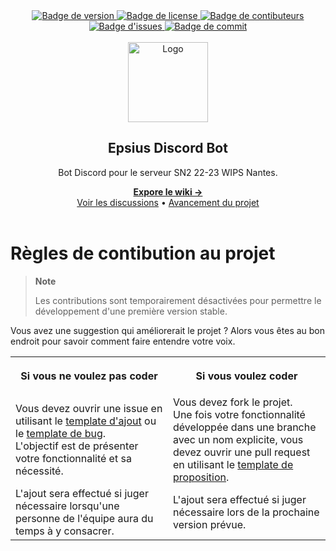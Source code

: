 <div id='readme-top'></div>

<!-- Header -->
<div align="center" class="header">
    <a href='https://github.com/louis-ducruet/Epsius-Discord-Bot/blob/main/package.json'>
        <img src='https://img.shields.io/github/package-json/v/louis-ducruet/Epsius-Discord-Bot?style=for-the-badge' alt='Badge de version'>
    </a>
    <a href='https://github.com/louis-ducruet/Epsius-Discord-Bot/blob/main/LICENSE'>
        <img src='https://img.shields.io/github/license/louis-ducruet/Epsius-Discord-Bot?style=for-the-badge' alt='Badge de license'>
    </a>
    <a href='https://github.com/louis-ducruet/Epsius-Discord-Bot/graphs/contributors'>
        <img src='https://img.shields.io/github/contributors/louis-ducruet/Epsius-Discord-Bot.svg?style=for-the-badge' alt='Badge de contibuteurs'>
    </a>
    <a href='https://github.com/louis-ducruet/Epsius-Discord-Bot/issues'>
        <img src='https://img.shields.io/github/issues/louis-ducruet/Epsius-Discord-Bot?style=for-the-badge' alt="Badge d'issues">
    </a>
    <a href='https://github.com/louis-ducruet/Epsius-Discord-Bot/commits/main'>
        <img src='https://img.shields.io/github/last-commit/louis-ducruet/Epsius-Discord-Bot?style=for-the-badge' alt='Badge de commit'>
    </a>
    <br />
    <br />
    <img src='https://cdn.icon-icons.com/icons2/138/PNG/256/cyborg_tux_penguin_20869.png' alt='Logo' width='128' height='auto'>
    <h2>Epsius Discord Bot</h2>
    <p>Bot Discord pour le serveur SN2 22-23 WIPS Nantes.</p>
    <strong>
        <a href='https://github.com/louis-ducruet/Epsius-Discord-Bot/wiki'>Expore le wiki →</a>
    </strong>
    <br/>
    <a href='https://github.com/louis-ducruet/Epsius-Discord-Bot/discussions'>Voir les discussions</a>
    •
    <a href='https://github.com/louis-ducruet/Epsius-Discord-Bot/projects/1'>Avancement du projet</a>
</div>
<br />

# Règles de contibution au projet

> **Note**
> 
> Les contributions sont temporairement désactivées pour permettre le développement d'une première version stable.

Vous avez une suggestion qui améliorerait le projet ? Alors vous êtes au bon endroit pour savoir comment faire entendre votre voix.

<table width='100%'>
    <tr>
        <th width='50%'>
            <p align='center'>
                Si vous ne voulez pas coder
            </p>
        </th>
        <th width='50%'>
            <p align='center'>
                Si vous voulez coder
            </p>
        </th>
    </tr>
    <tr>
        <td>
            Vous devez ouvrir une issue en utilisant le <a href='https://github.com/louis-ducruet/Epsius-Discord-Bot/issues/new?assignees=&labels=enhancement&template=proposer-une-fonctionnalit-.md&title=%5BPROP%5D+%3A+Nom+de+la+proposition'>template d'ajout</a> ou le <a href='https://github.com/louis-ducruet/Epsius-Discord-Bot/issues/new?assignees=&labels=bug&template=signalement-d-un-bug.md&title=%5BBUG%5D+%3A+Nom+du+bug'>template de bug</a>.
            <br>L'objectif est de présenter votre fonctionnalité et sa nécessité.
        </td>
        <td>
            Vous devez fork le projet.
            <br>Une fois votre fonctionnalité développée dans une branche avec un nom explicite, vous devez ouvrir une pull request en utilisant le <a href='#'>template de proposition</a>.
        </td>
    </tr>
    <tr>
        <td>
            L'ajout sera effectué si juger nécessaire lorsqu'une personne de l'équipe aura du temps à y consacrer. 
        </td>
        <td>
            L'ajout sera effectué si juger nécessaire lors de la prochaine version prévue. 
        </td>
    </tr>
</table>
